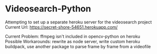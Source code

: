 # Videosearch-Python</b>
Attempting to set up a separate heroku server for the videosearch project </b>
Current Url: https://secret-shore-54651.herokuapp.com/

Current Problem: ffmpeg isn't included in opencv-python on heroku </b>
Possible Workarounds: rewrite as node server, write custom heroku buildpack, use another package to parse frame by frame from a videofile
